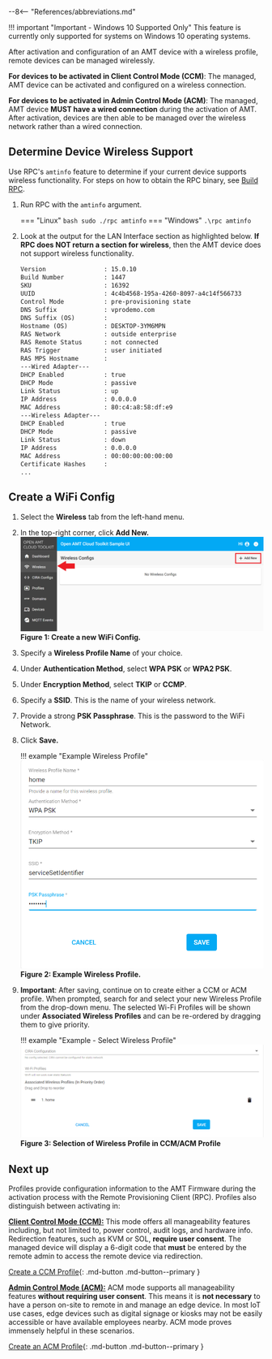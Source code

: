 --8<-- "References/abbreviations.md"

!!! important "Important - Windows 10 Supported Only"
    This feature is currently only supported for systems on Windows 10 operating systems.

After activation and configuration of an AMT device with a wireless profile, remote devices can be managed wirelessly.

**For devices to be activated in Client Control Mode (CCM)**: The managed, AMT device can be activated and configured on a wireless connection.

**For devices to be activated in Admin Control Mode (ACM)**: The managed, AMT device **MUST have a wired connection** during the activation of AMT. After activation, devices are then able to be managed over the wireless network rather than a wired connection.

## Determine Device Wireless Support

Use RPC's `amtinfo` feature to determine if your current device supports wireless functionality. For steps on how to obtain the RPC binary, see [Build RPC](../Reference/RPC/buildRPC_Manual.md).

1. Run RPC with the `amtinfo` argument.

    === "Linux"
        ``` bash
        sudo ./rpc amtinfo
        ```
    === "Windows"
        ```
        .\rpc amtinfo
        ```

2. Look at the output for the LAN Interface section as highlighted below. **If RPC does NOT return a section for wireless**, then the AMT device does not support wireless functionality. 

    ``` hl_lines="19-24"
    Version                : 15.0.10
    Build Number           : 1447
    SKU                    : 16392
    UUID                   : 4c4b4568-195a-4260-8097-a4c14f566733
    Control Mode           : pre-provisioning state
    DNS Suffix             : vprodemo.com
    DNS Suffix (OS)        :
    Hostname (OS)          : DESKTOP-3YM6MPN
    RAS Network            : outside enterprise
    RAS Remote Status      : not connected
    RAS Trigger            : user initiated
    RAS MPS Hostname       :
    ---Wired Adapter---
    DHCP Enabled           : true
    DHCP Mode              : passive
    Link Status            : up
    IP Address             : 0.0.0.0
    MAC Address            : 80:c4:a8:58:df:e9
    ---Wireless Adapter---
    DHCP Enabled           : true
    DHCP Mode              : passive
    Link Status            : down
    IP Address             : 0.0.0.0
    MAC Address            : 00:00:00:00:00:00
    Certificate Hashes     : 
    ...
    ```

## Create a WiFi Config

1. Select the **Wireless** tab from the left-hand menu.

2. In the top-right corner, click **Add New.**
    [![RPS New Wireless Profile](../assets/images/RPS_NewWireless.png)](../assets/images/RPS_NewWireless.png)
    **Figure 1: Create a new WiFi Config.**

3. Specify a **Wireless Profile Name** of your choice.

4. Under **Authentication Method**, select **WPA PSK** or **WPA2 PSK**.

5. Under **Encryption Method**, select **TKIP** or **CCMP**.

6. Specify a **SSID**. This is the name of your wireless network.

7. Provide a strong **PSK Passphrase**. This is the password to the WiFi Network.

8. Click **Save.**

    !!! example "Example Wireless Profile"
        [![RPS Wireless Profile](../assets/images/RPS_WirelessCreate.png)](../assets/images/RPS_WirelessCreate.png)
        **Figure 2: Example Wireless Profile.** 

9. **Important**: After saving, continue on to create either a CCM or ACM profile. When prompted, search for and select your new Wireless Profile from the drop-down menu. The selected Wi-Fi Profiles will be shown under **Associated Wireless Profiles** and can be re-ordered by dragging them to give priority.

    !!! example "Example - Select Wireless Profile"
        [![RPS Bottom of Profile](../assets/images/RPS_CreateProfile_withWiFi.png)](../assets/images/RPS_CreateProfile_withWiFi.png)
        **Figure 3: Selection of Wireless Profile in CCM/ACM Profile**

## Next up

Profiles provide configuration information to the AMT Firmware during the activation process with the Remote Provisioning Client (RPC). Profiles also distinguish between activating in: 

**[Client Control Mode (CCM):](../GetStarted/createProfileCCM.md)** This mode offers all manageability features including, but not limited to, power control, audit logs, and hardware info. Redirection features, such as KVM or SOL, **require user consent**. The managed device will display a 6-digit code that **must** be entered by the remote admin to access the remote device via redirection.

[Create a CCM Profile](../GetStarted/createProfileCCM.md){: .md-button .md-button--primary }

**[Admin Control Mode (ACM):](../GetStarted/createProfileACM.md)** ACM mode supports all manageability features **without requiring user consent**. This means it is **not necessary** to have a person on-site to remote in and manage an edge device. In most IoT use cases, edge devices such as digital signage or kiosks may not be easily accessible or have available employees nearby. ACM mode proves immensely helpful in these scenarios.

[Create an ACM Profile](../GetStarted/createProfileACM.md){: .md-button .md-button--primary }
